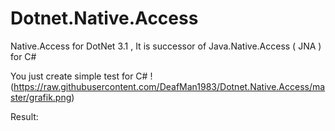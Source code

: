 # Dotnet.Native.Access
Native.Access for DotNet 3.1 , It is successor of Java.Native.Access ( JNA ) for C#

You just create simple test for C#
!(https://raw.githubusercontent.com/DeafMan1983/Dotnet.Native.Access/master/grafik.png)

Result:

